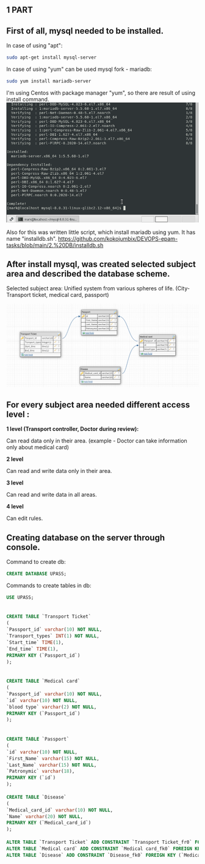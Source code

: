## 1 PART

## First of all, mysql needed to be installed.

In case of using "apt":
```sh
sudo apt-get install mysql-server
```

In case of using "yum" can be used mysql fork - mariadb:
```sh
sudo yum install mariadb-server
```

I'm using Centos with package manager "yum", so there are result of using install command.
![install](https://github.com/kokojumbix/DEVOPS-epam-tasks/blob/main/Screenshots/DB%20task/image.png)

Also for this was written little script, which install mariadb using yum. It has name "installdb.sh".
https://github.com/kokojumbix/DEVOPS-epam-tasks/blob/main/2.%20DB/installdb.sh

## After install mysql, was created selected subject area and described the database scheme.

Selected subject area: Unified system from various spheres of life. (City-Transport ticket, medical card, passport)

![database_scheme](https://github.com/kokojumbix/DEVOPS-epam-tasks/blob/main/Screenshots/DB%20task/DB_designer_task_1_scheme.png)


## For every subject area needed different access level :

**1 level (Transport controller, Doctor during review):** 

Can read data only in their area. 
(example - Doctor can take information only about medical card)

**2 level** 

Can read and write data only in their area.

**3 level** 

Can read and write data in all areas.

**4 level** 

Can edit rules.

## Creating database on the server through console.

Command to create db:
```sql
CREATE DATABASE UPASS;
```
Commands to create tables in db:
```sql
USE UPASS;


CREATE TABLE `Transport Ticket` 
(
`Passport_id` varchar(10) NOT NULL,
`Transport_types` INT(1) NOT NULL,
`Start_time` TIME(1),
`End_time` TIME(1),
PRIMARY KEY (`Passport_id`)
);


CREATE TABLE `Medical card` 
(
`Passport_id` varchar(10) NOT NULL,
`id` varchar(10) NOT NULL,
`blood type` varchar(2) NOT NULL,
PRIMARY KEY (`Passport_id`)
);


CREATE TABLE `Passport` 
(
`id` varchar(10) NOT NULL,
`First_Name` varchar(15) NOT NULL,
`Last_Name` varchar(15) NOT NULL,
`Patronymic` varchar(18),
PRIMARY KEY (`id`)
);

CREATE TABLE `Disease`
(
`Medical_card_id` varchar(10) NOT NULL,
`Name` varchar(20) NOT NULL,
PRIMARY KEY (`Medical_card_id`)
);

ALTER TABLE `Transport Ticket` ADD CONSTRAINT `Transport Ticket_fr0` FOREIGN KEY (`Passport_id`) REFERENCES Passport(`id`);
ALTER TABLE `Medical card` ADD CONSTRAINT `Medical card_fk0` FOREIGN KEY (`Passport_id`) REFERENCES `Passport` (`id`);
ALTER TABLE `Disease` ADD CONSTRAINT `Disease_fk0` FOREIGN KEY (`Medical_card_id`) REFERENCES `Medical card` (`id`);
```


